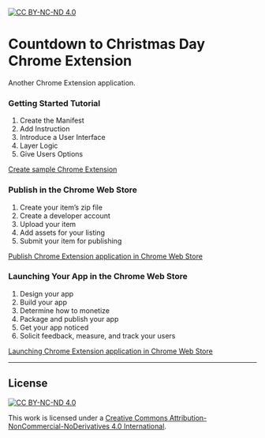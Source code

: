 [![CC BY-NC-ND 4.0][cc-by-nc-nd-shield]][cc-by-nc-nd]

# Countdown to Christmas Day Chrome Extension

Another Chrome Extension application.

### Getting Started Tutorial

1. Create the Manifest
2. Add Instruction
3. Introduce a User Interface
4. Layer Logic
5. Give Users Options

[Create sample Chrome Extension](https://developer.chrome.com/extensions/getstarted)

### Publish in the Chrome Web Store

1. Create your item’s zip file
2. Create a developer account
3. Upload your item
4. Add assets for your listing
5. Submit your item for publishing

[Publish Chrome Extension application in Chrome Web Store](https://developer.chrome.com/webstore/publish)

### Launching Your App in the Chrome Web Store

1. Design your app
2. Build your app
3. Determine how to monetize
4. Package and publish your app
5. Get your app noticed
6. Solicit feedback, measure, and track your users

[Launching Chrome Extension application in Chrome Web Store](https://developer.chrome.com/webstore/launching)

---

## License

[![CC BY-NC-ND 4.0][cc-by-nc-nd-image]][cc-by-nc-nd]

This work is licensed under a [Creative Commons Attribution-NonCommercial-NoDerivatives 4.0 International][cc-by-nc-nd-legal].

[cc-by-nc-nd]: http://creativecommons.org/licenses/by-nc-nd/4.0/
[cc-by-nc-nd-legal]: https://creativecommons.org/licenses/by-nc-nd/4.0/legalcode
[cc-by-nc-nd-image]: https://licensebuttons.net/l/by-nc-nd/4.0/88x31.png
[cc-by-nc-nd-shield]: https://img.shields.io/badge/License-CC%20BY--NC--ND%204.0-lightgrey.svg
